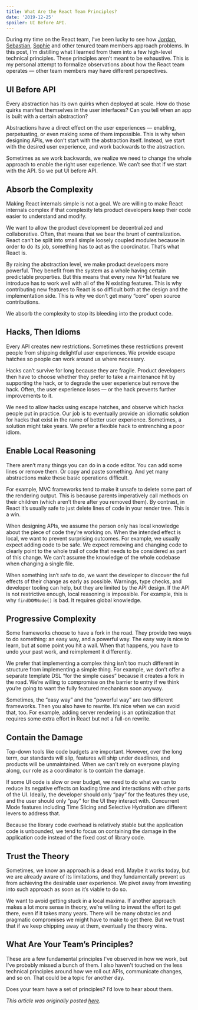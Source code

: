 ```yaml
---
title: What Are the React Team Principles?
date: '2019-12-25'
spoiler: UI Before API.
---
```


During my time on the React team, I’ve been lucky to see how [Jordan](https://twitter.com/jordwalke), [Sebastian](https://twitter.com/sebmarkbage), [Sophie](https://twitter.com/sophiebits) and other tenured team members approach problems. In this post, I'm distilling what I learned from them into a few high-level technical principles. These principles aren’t meant to be exhaustive. This is my personal attempt to formalize observations about how the React team operates — other team members may have different perspectives.

## UI Before API

Every abstraction has its own quirks when deployed at scale. How do those quirks manifest themselves in the user interfaces? Can you tell when an app is built with a certain abstraction?

Abstractions have a direct effect on the user experiences — enabling, perpetuating, or even making some of them impossible. This is why when designing APIs, we don’t start with the abstraction itself. Instead, we start with the desired user experience, and work backwards to the abstraction.

Sometimes as we work backwards, we realize we need to change the whole approach to enable the right user experience. We can’t see that if we start with the API. So we put UI before API.

## Absorb the Complexity

Making React internals simple is not a goal. We are willing to make React internals complex if that complexity lets product developers keep their code easier to understand and modify.

We want to allow the product development be decentralized and collaborative. Often, that means that we bear the brunt of centralization. React can’t be split into small simple loosely coupled modules because in order to do its job, something has to act as the coordinator. That’s what React is.

By raising the abstraction level, we make product developers more powerful. They benefit from the system as a whole having certain predictable properties. But this means that every new N+1st feature we introduce has to work well with all of the N existing features. This is why contributing new features to React is so difficult both at the design and the implementation side. This is why we don’t get many “core” open source contributions.

We absorb the complexity to stop its bleeding into the product code.

## Hacks, Then Idioms

Every API creates new restrictions. Sometimes these restrictions prevent people from shipping delightful user experiences. We provide escape hatches so people can work around us where necessary.

Hacks can’t survive for long because they are fragile. Product developers then have to choose whether they prefer to take a maintenance hit by supporting the hack, or to degrade the user experience but remove the hack. Often, the user experience loses — or the hack prevents further improvements to it.

We need to allow hacks using escape hatches, and observe which hacks people put in practice. Our job is to eventually provide an idiomatic solution for hacks that exist in the name of better user experience. Sometimes, a solution might take years. We prefer a flexible hack to entrenching a poor idiom.

## Enable Local Reasoning

There aren’t many things you can do in a code editor. You can add some lines or remove them. Or copy and paste something. And yet many abstractions make these basic operations difficult.

For example, MVC frameworks tend to make it unsafe to delete some part of the rendering output. This is because parents imperatively call methods on their children (which aren’t there after you removed them). By contrast, in React it’s usually safe to just delete lines of code in your render tree. This is a win.

When designing APIs, we assume the person only has local knowledge about the piece of code they’re working on. When the intended effect is local, we want to prevent surprising outcomes. For example, we usually expect adding code to be safe. We expect removing and changing code to clearly point to the whole trail of code that needs to be considered as part of this change. We can’t assume the knowledge of the whole codebase when changing a single file.

When something isn’t safe to do, we want the developer to discover the full effects of their change as early as possible. Warnings, type checks, and developer tooling can help, but they are limited by the API design. If the API is not restrictive enough, local reasoning is impossible. For example, this is why `findDOMNode()` is bad. It requires global knowledge.

## Progressive Complexity

Some frameworks choose to have a fork in the road. They provide two ways to do something: an easy way, and a powerful way. The easy way is nice to learn, but at some point you hit a wall. When that happens, you have to undo your past work, and reimplement it differently.

We prefer that implementing a complex thing isn’t too much different in structure from implementing a simple thing. For example, we don’t offer a separate template DSL “for the simple cases” because it creates a fork in the road. We’re willing to compromise on the barrier to entry if we think you’re going to want the fully featured mechanism soon anyway.

Sometimes, the “easy way” and the “powerful way” are two different frameworks. Then you also have to rewrite. It’s nice when we can avoid that, too. For example, adding server rendering is an optimization that requires some extra effort in React but not a full-on rewrite.

## Contain the Damage

Top-down tools like code budgets are important. However, over the long term, our standards will slip, features will ship under deadlines, and products will be unmaintained. When we can’t rely on everyone playing along, our role as a coordinator is to contain the damage.

If some UI code is slow or over budget, we need to do what we can to reduce its negative effects on loading time and interactions with other parts of the UI. Ideally, the developer should only “pay” for the features they use, and the user should only “pay” for the UI they interact with. Concurrent Mode features including Time Slicing and Selective Hydration are different levers to address that.

Because the library code overhead is relatively stable but the application code is unbounded, we tend to focus on containing the damage in the application code instead of the fixed cost of library code.

## Trust the Theory

Sometimes, we know an approach is a dead end. Maybe it works today, but we are already aware of its limitations, and they fundamentally prevent us from achieving the desirable user experience. We pivot away from investing into such approach as soon as it’s viable to do so.

We want to avoid getting stuck in a local maxima. If another approach makes a lot more sense in theory, we’re willing to invest the effort to get there, even if it takes many years. There will be many obstacles and pragmatic compromises we might have to make to get there. But we trust that if we keep chipping away at them, eventually the theory wins.

## What Are Your Team’s Principles?

These are a few fundamental principles I've observed in how we work, but I've probably missed a bunch of them. I also haven't touched on the less technical principles around how we roll out APIs, communicate changes, and so on. That could be a topic for another day.

Does your team have a set of principles? I’d love to hear about them.

*This article was originally posted [here](https://react.christmas/2019/24).*